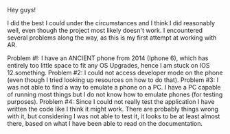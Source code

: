 Hey guys!

I did the best I could under the circumstances and I think I did reasonably well, even though the project most likely doesn't work. I encountered several problems along the way, as this is my first attempt at working with AR. 

Problem #!: I have an ANCIENT phone from 2014 (Iphone 6), which has entirely too little space to fit any OS Upgrades, hence I am stuck on IOS 12.something.
Problem #2: I could not access developer mode on the phone (even though I tried looking up resources on how to do that).
Problem #3: I was not able to find a way to emulate a phone on a PC. I have a PC capable of running most things but I do not know how to emulate phones (for testing purposes).
Problem #4: Since I could not really test the application I have written the code like I think it might work. There are probably things wrong with it, but considering I was not able to test it, it looks to be at least almost there, based on what I have been able to read on the documentation.
